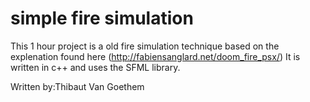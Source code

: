# simple fire simulation
This 1 hour project is a old fire simulation technique based on the explenation found here (http://fabiensanglard.net/doom_fire_psx/)
It is written in c++ and uses the SFML library.

Written by:Thibaut Van Goethem 


